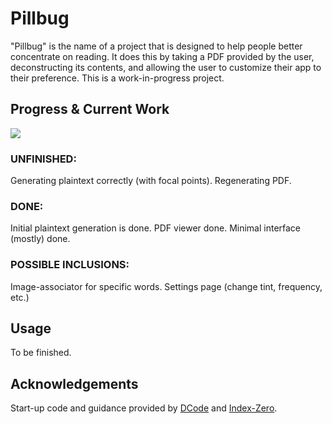 # Pillbug

"Pillbug" is the name of a project that is designed to help people better concentrate on reading. It does this by taking a PDF provided by the user, deconstructing its contents, and allowing the user to customize their app to their preference. This is a work-in-progress project.

## Progress & Current Work

![](https://us-central1-progress-markdown.cloudfunctions.net/progress/25)

### UNFINISHED: 

Generating plaintext correctly (with focal points). 
Regenerating PDF.

### DONE:

Initial plaintext generation is done.
PDF viewer done.
Minimal interface (mostly) done.

### POSSIBLE INCLUSIONS:

Image-associator for specific words.
Settings page (change tint, frequency, etc.)

## Usage

To be finished.


## Acknowledgements

Start-up code and guidance provided by [DCode](https://youtu.be/enfZAaTRTKU) and [Index-Zero](https://www.youtube.com/watch?v=W0mtHWZOGx8).
